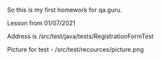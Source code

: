 So this is my first homework for qa.guru.

Lesson from 01/07/2021

Address is /src/test/java/tests/RegistrationFormTest

Picture for test - /src/test/recources/picture.png
